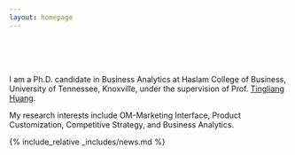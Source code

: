 ```yaml
---
layout: homepage
---
```


<h1 id="about-me"></h1>

<h2 style="margin: 80px 0px 10px;"></h2>

I am a Ph.D. candidate in Business Analytics at Haslam College of Business, University of Tennessee, Knoxville, under the supervision of Prof. [Tingliang Huang](https://sites.google.com/view/tinglianghuang). 

My research interests include OM-Marketing Interface, Product Customization, Competitive Strategy, and Business Analytics.


{% include_relative _includes/news.md %}

